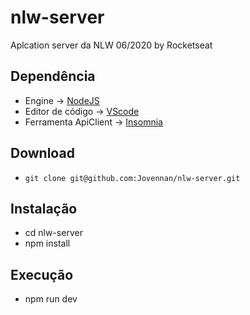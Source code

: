 # nlw-server
Aplcation server da NLW 06/2020 by Rocketseat

## Dependência
  * Engine -> [NodeJS](https://nodejs.org/en/download/)
  * Editor de código -> [VScode](https://code.visualstudio.com/download)
  * Ferramenta ApiClient -> [Insomnia](https://insomnia.rest/download/core/)

## Download
  * ```git clone git@github.com:Jovennan/nlw-server.git```
## Instalação
  * cd nlw-server 
  * npm install


## Execução
  * npm run dev
